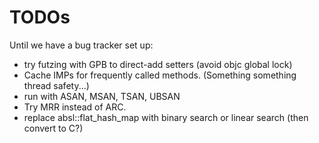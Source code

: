# TODOs

Until we have a bug tracker set up:

*   try futzing with GPB to direct-add setters (avoid objc global lock)
*   Cache IMPs for frequently called methods. (Something something thread safety...)
*   run with ASAN, MSAN, TSAN, UBSAN
*   Try MRR instead of ARC.
*   replace absl::flat_hash_map with binary search or linear search (then convert to C?)
